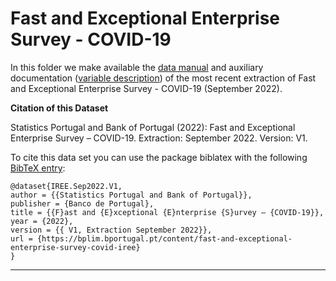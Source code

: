 # Fast and Exceptional Enterprise Survey - COVID-19


In this folder we make available the [data manual](https://github.com/BPLIM/Manuals/blob/master/Data/IREE/SEP22/manual_IREE_SEP2022.pdf) and auxiliary documentation ([variable description](https://github.com/BPLIM/Manuals/tree/master/Data/IREE/SEP22/aux_files/variables_description)) of the most recent extraction of Fast and Exceptional Enterprise Survey - COVID-19 (September 2022).


**Citation of this Dataset**

Statistics Portugal and Bank of Portugal (2022): Fast and Exceptional Enterprise Survey – COVID-19. Extraction: September 2022. Version: V1.



To cite this data set you can use the package biblatex with the following [BibTeX entry](https://github.com/BPLIM/Manuals/tree/master/Data/IREE/SEP22/aux_files/bibtex/IREE.bib):

```
@dataset{IREE.Sep2022.V1,
author = {{Statistics Portugal and Bank of Portugal}},
publisher = {Banco de Portugal},
title = {{F}ast and {E}xceptional {E}nterprise {S}urvey – {COVID-19}},
year = {2022},
version = {{ V1, Extraction September 2022}},
url = {https://bplim.bportugal.pt/content/fast-and-exceptional-enterprise-survey-covid-iree}
}
```

----------------------------------------------------------------------------------------------------------------------------------------------

